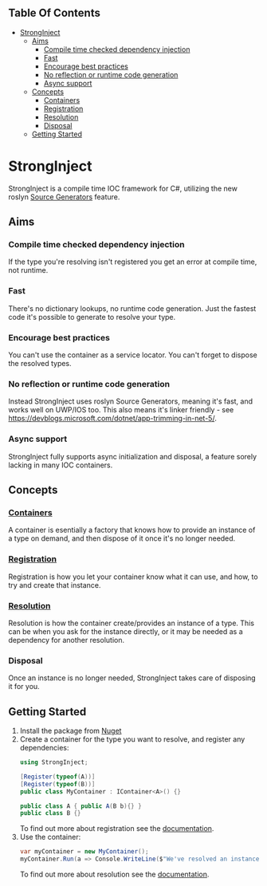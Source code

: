 <!-- START doctoc generated TOC please keep comment here to allow auto update -->
<!-- DON'T EDIT THIS SECTION, INSTEAD RE-RUN doctoc TO UPDATE -->
## Table Of Contents

- [StrongInject](#stronginject)
  - [Aims](#aims)
    - [Compile time checked dependency injection](#compile-time-checked-dependency-injection)
    - [Fast](#fast)
    - [Encourage best practices](#encourage-best-practices)
    - [No reflection or runtime code generation](#no-reflection-or-runtime-code-generation)
    - [Async support](#async-support)
  - [Concepts](#concepts)
    - [Containers](#containers)
    - [Registration](#registration)
    - [Resolution](#resolution)
    - [Disposal](#disposal)
  - [Getting Started](#getting-started)

<!-- END doctoc generated TOC please keep comment here to allow auto update -->

# StrongInject

StrongInject is a compile time IOC framework for C#, utilizing the new roslyn [Source Generators](https://devblogs.microsoft.com/dotnet/introducing-c-source-generators/) feature.

## Aims

### Compile time checked dependency injection

If the type you're resolving isn't registered you get an error at compile time, not runtime.

### Fast

There's no dictionary lookups, no runtime code generation. Just the fastest code it's possible to generate to resolve your type.

### Encourage best practices

You can't use the container as a service locator. You can't forget to dispose the resolved types.

### No reflection or runtime code generation

Instead StrongInject uses roslyn Source Generators, meaning it's fast, and works well on UWP/IOS too. This also means it's linker friendly - see https://devblogs.microsoft.com/dotnet/app-trimming-in-net-5/.

### Async support

StrongInject fully supports async initialization and disposal, a feature sorely lacking in many IOC containers.

## Concepts

### [Containers](https://github.com/YairHalberstadt/stronginject/wiki/Containers)

A container is esentially a factory that knows how to provide an instance of a type on demand, and then dispose of it once it's no longer needed.

### [Registration](https://github.com/YairHalberstadt/stronginject/wiki/Registration)

Registration is how you let your container know what it can use, and how, to try and create that instance.


### [Resolution](https://github.com/YairHalberstadt/stronginject/wiki/Resolution)

Resolution is how the container create/provides an instance of a type. This can be when you ask for the instance directly, or it may be needed as a dependency for another resolution.

### Disposal

Once an instance is no longer needed, StrongInject takes care of disposing it for you.

## Getting Started

1. Install the package from [Nuget](https://www.nuget.org/packages/StrongInject/)
2. Create a container for the type you want to resolve, and register any dependencies:
    ```csharp
    using StrongInject;
    
    [Register(typeof(A))]
    [Register(typeof(B))]
    public class MyContainer : IContainer<A>() {}
    
    public class A { public A(B b){} }
    public class B {}
    ```
    To find out more about registration see the [documentation](https://github.com/YairHalberstadt/stronginject/wiki/Registration).
3. Use the container:
    ```csharp
    var myContainer = new MyContainer();
    myContainer.Run(a => Console.WriteLine($"We've resolved an instance of A: {a.ToString()}!!"));
    ```
    To find out more about resolution see the [documentation](https://github.com/YairHalberstadt/stronginject/wiki/Resolution).


